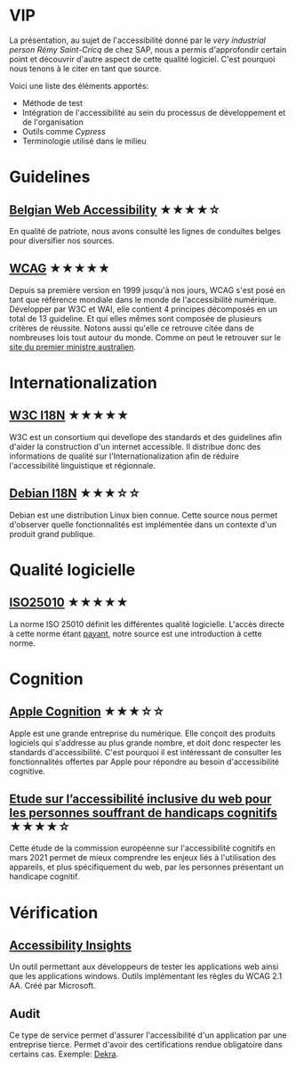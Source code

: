 # VIP
La présentation, au sujet de l'accessibilité donné par le *very industrial person* *Rémy Saint-Cricq* de chez SAP, nous a permis d'approfondir certain point et découvrir d'autre aspect de cette qualité logiciel. C'est pourquoi nous tenons à le citer en tant que source.

Voici une liste des éléments apportés:
- Méthode de test
- Intégration de l'accessibilité au sein du processus de développement et de l'organisation
- Outils comme *Cypress*
- Terminologie utilisé dans le milieu
# Guidelines
## [Belgian Web Accessibility](https://accessibility.belgium.be/fr/crit%C3%A8res) ★★★★☆
En qualité de patriote, nous avons consulté les lignes de conduites belges pour diversifier nos sources.
## [WCAG](https://www.w3.org/WAI/standards-guidelines/wcag/fr) ★★★★★
Depuis sa première version en 1999 jusqu'à nos jours, WCAG s'est posé en tant que référence mondiale dans le monde de l'accessibilité numérique. Développer par W3C et WAI, elle contient 4 principes décomposés en un total de 13 guideline. Et qui elles mêmes sont composée de plusieurs critères de réussite.
Notons aussi qu'elle ce retrouve citée dans de nombreuses lois tout autour du monde. Comme on peut le retrouver sur le [site du premier ministre australien](https://www.pm.gov.au/accessibility).
# Internationalization
## [W3C I18N](https://www.w3.org/International/i18n-drafts/nav/about) ★★★★★
W3C est un consortium qui devellope des standards et des guidelines afin d'aider la construction d'un internet accessible. Il distribue donc des informations de qualité sur l'Internationalization afin de réduire l'accessibilité linguistique et régionnale.
## [Debian I18N](https://wiki.debian.org/I18n) ★★★☆☆
Debian est une distribution Linux bien connue. Cette source nous permet d'observer quelle fonctionnalités est implémentée dans un contexte d'un produit grand publique.
# Qualité logicielle
## [ISO25010](https://www.perforce.com/blog/qac/what-is-iso-25010) ★★★★★
La norme ISO 25010 définit les différentes qualité logicielle. L'accès directe à cette norme étant [payant](https://www.iso.org/standard/78175.html), notre source est une introduction à cette norme.
# Cognition
## [Apple Cognition](https://www.apple.com/fr/accessibility/cognitive/) ★★★☆☆
Apple est une grande entreprise du numérique. Elle conçoit des produits logiciels qui s'addresse au plus grande nombre, et doit donc respecter les standards d'accessibilité. C'est pourquoi il est intéressant de consulter les fonctionnalités offertes par Apple pour répondre au besoin d'accessibilité cognitive.
## [Etude sur l’accessibilité inclusive du web pour les personnes souffrant de handicaps cognitifs](https://digital-strategy.ec.europa.eu/fr/library/commission-publishes-study-inclusive-web-accessibility-persons-cognitive-disabilities) ★★★★☆
Cette étude de la commission européenne sur l'accessibilité cognitifs en mars 2021 permet de mieux comprendre les enjeux liés à l'utilisation des appareils, et plus spécifiquement du web, par les personnes présentant un handicape cognitif.
# Vérification
## [Accessibility Insights](https://accessibilityinsights.io/)
Un outil permettant aux développeurs de tester les applications web ainsi que les applications windows. Outils implémentant les règles du WCAG 2.1 AA. Créé par Microsoft.
## Audit
Ce type de service permet d'assurer l'accessibilité d'un application par une entreprise tierce. Permet d'avoir des certifications rendue obligatoire dans certains cas. Exemple: [Dekra](https://www.dekra-certification.fr/certification-de-services/audit-d-evaluation-de-conformite-d-accessibilite-numerique-rgaa.html#:~:text=DEKRA%20Certification%20est%20un%20des,stores%20d%27applications%20%C3%A9valu%C3%A9es%20et).